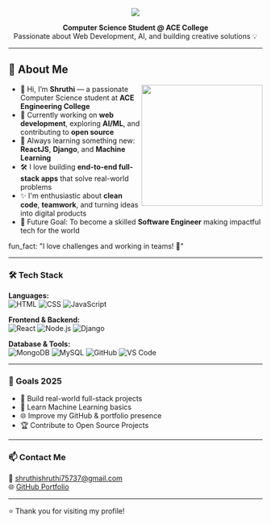 <p align="center">
  <img src="https://capsule-render.vercel.app/api?type=waving&color=3b82f6,9333ea&height=200&section=header&text=Shruthi%20👩‍💻&fontSize=38&fontAlign=50&fontColor=ffffff&animation=twinkling" />
</p>


<p align="center">
  <b>Computer Science Student @ ACE College</b><br>
  Passionate about Web Development, AI, and building creative solutions 💡
</p>

---



## 💫 About Me

<img align="right" src="https://media.giphy.com/media/qgQUggAC3Pfv687qPC/giphy.gif" width="240"/>



- 👋 Hi, I’m **Shruthi** — a passionate Computer Science student at **ACE Engineering College**
- 🔭 Currently working on **web development**, exploring **AI/ML**, and contributing to **open source**
- 🌱 Always learning something new: **ReactJS**, **Django**, and **Machine Learning**
- 🛠️ I love building **end-to-end full-stack apps** that solve real-world problems
- ✨ I'm enthusiastic about **clean code**, **teamwork**, and turning ideas into digital products
- 🎯 Future Goal: To become a skilled **Software Engineer** making impactful tech for the world




fun_fact: "I love challenges and working in teams! 💪"


---

### 🛠 Tech Stack

**Languages:**  
![HTML](https://img.shields.io/badge/-HTML-E34F26?style=flat&logo=html5&logoColor=white)
![CSS](https://img.shields.io/badge/-CSS-1572B6?style=flat&logo=css3)
![JavaScript](https://img.shields.io/badge/-JavaScript-F7DF1E?style=flat&logo=javascript&logoColor=black)

**Frontend & Backend:**  
![React](https://img.shields.io/badge/-React-61DAFB?style=flat&logo=react&logoColor=black)
![Node.js](https://img.shields.io/badge/-Node.js-339933?style=flat&logo=node.js&logoColor=white)
![Django](https://img.shields.io/badge/-Django-092E20?style=flat&logo=django&logoColor=white)

**Database & Tools:**  
![MongoDB](https://img.shields.io/badge/-MongoDB-47A248?style=flat&logo=mongodb&logoColor=white)
![MySQL](https://img.shields.io/badge/-MySQL-4479A1?style=flat&logo=mysql&logoColor=white)
![GitHub](https://img.shields.io/badge/-GitHub-181717?style=flat&logo=github)
![VS Code](https://img.shields.io/badge/-VSCode-007ACC?style=flat&logo=visual-studio-code)

---

### 🎯 Goals 2025

- 🚀 Build real-world full-stack projects  
- 🧠 Learn Machine Learning basics  
- 🌐 Improve my GitHub & portfolio presence  
- 🏆 Contribute to Open Source Projects  

---

### 📫 Contact Me

📧 shruthishruthi75737@gmail.com  
🌐 [GitHub Portfolio](https://github.com/shruthi280103)

---

⭐️ Thank you for visiting my profile!
